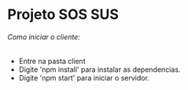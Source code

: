 # Projeto SOS SUS

###### Como iniciar o cliente:
* Entre na pasta client
* Digite 'npm install' para instalar as dependencias.
* Digite 'npm start' para iniciar o servidor.
